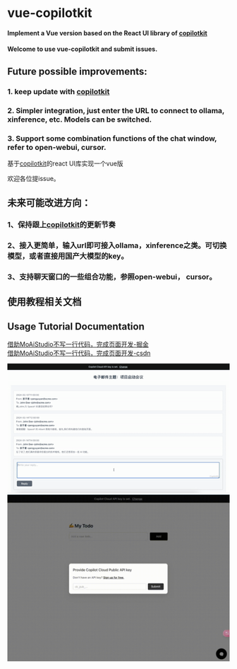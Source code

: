 # vue-copilotkit
#### Implement a Vue version based on the React UI library of [copilotkit](https://github.com/CopilotKit/CopilotKit)
#### Welcome to use vue-copilotkit and submit issues.
## Future possible improvements:
### 1. keep update with [copilotkit](https://github.com/CopilotKit/CopilotKit)
### 2. Simpler integration, just enter the URL to connect to ollama, xinference, etc. Models can be switched.
### 3. Support some combination functions of the chat window, refer to open-webui, cursor.

基于[copilotkit](https://github.com/CopilotKit/CopilotKit)的react UI库实现一个vue版

欢迎各位提issue。

## 未来可能改进方向：
### 1、保持跟上[copilotkit](https://github.com/CopilotKit/CopilotKit)的更新节奏
### 2、接入更简单，输入url即可接入ollama，xinference之类。可切换模型，或者直接用国产大模型的key。
### 3、支持聊天窗口的一些组合功能，参照open-webui， cursor。

## 使用教程相关文档
## Usage Tutorial Documentation

[借助MoAiStudio不写一行代码，完成页面开发-掘金](https://juejin.cn/post/7413682017298710562)<br>
[借助MoAiStudio不写一行代码，完成页面开发-csdn](https://blog.csdn.net/weixin_49477258/article/details/142205945)

![Image](https://github.com/fe-51shebao/.github/raw/main/demo1-ok.gif)
![Image](https://github.com/fe-51shebao/.github/raw/main/demo3-ok.gif)
